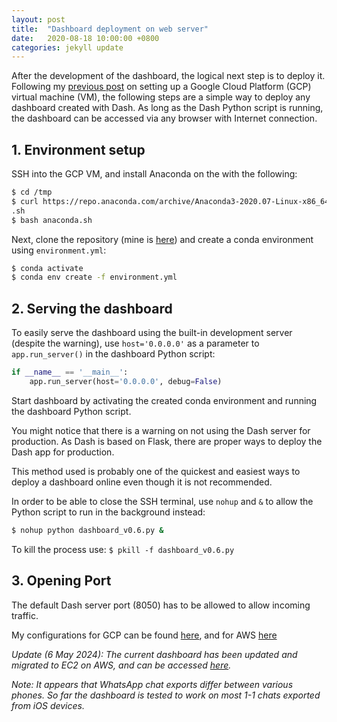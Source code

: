 ```yaml
---
layout: post
title:  "Dashboard deployment on web server"
date:   2020-08-18 10:00:00 +0800
categories: jekyll update
---
```

After the development of the dashboard, the logical next step is to deploy it. Following my [previous post](https://zyf0717.github.io/jekyll/update/2020/08/17/apache-web-server-gcp.html) on setting up a Google Cloud Platform (GCP) virtual machine (VM), the following steps are a simple way to deploy any dashboard created with Dash. As long as the Dash Python script is running, the dashboard can be accessed via any browser with Internet connection.

## 1. Environment setup

SSH into the GCP VM, and install Anaconda on the with the following:

```bash
$ cd /tmp
$ curl https://repo.anaconda.com/archive/Anaconda3-2020.07-Linux-x86_64.sh --output anaconda
.sh
$ bash anaconda.sh
```

Next, clone the repository (mine is [here](https://github.com/zyf0717/whatsapp-chats-analysis)) and create a conda environment using `environment.yml`:

```bash
$ conda activate
$ conda env create -f environment.yml
```

## 2. Serving the dashboard 

To easily serve the dashboard using the built-in development server (despite the warning), use `host='0.0.0.0'` as a parameter to `app.run_server()` in the dashboard Python script:

```python
if __name__ == '__main__':
    app.run_server(host='0.0.0.0', debug=False)
```

Start dashboard by activating the created conda environment and running the dashboard Python script. 

You might notice that there is a warning on not using the Dash server for production. As Dash is based on Flask, there are proper ways to deploy the Dash app for production. 

This method used is probably one of the quickest and easiest ways to deploy a dashboard online even though it is not recommended.

In order to be able to close the SSH terminal, use `nohup` and `&` to allow the Python script to run in the background instead:

```bash
$ nohup python dashboard_v0.6.py &
```

To kill the process use: `$ pkill -f dashboard_v0.6.py`

## 3. Opening Port

The default Dash server port (8050) has to be allowed to allow incoming traffic.

My configurations for GCP can be found [here](https://zyf0717.github.io/assets/images/gcp-dash-port-settings.png), and for AWS [here](https://zyf0717.github.io/assets/images/aws-dash-port-settings.png)

*Update (6 May 2024): The current dashboard has been updated and migrated to EC2 on AWS, and can be accessed [here](http://18.142.41.111:8050/).*

*Note: It appears that WhatsApp chat exports differ between various phones. So far the dashboard is tested to work on most 1-1 chats exported from iOS devices.*
